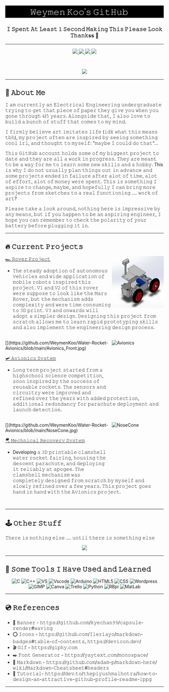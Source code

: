 <p align="center">
  <a href="https://youtu.be/xcaQ95P2-0M" target="_blank">
  <img src="https://github.com/WeymenKoo/WeymenKoo/blob/main/Stuff.png"/>
  </a>
</p>


<h3 align="center">𝙸 𝚂𝚙𝚎𝚗𝚝 𝙰𝚝 𝙻𝚎𝚊𝚜𝚝 𝟷 𝚂𝚎𝚌𝚘𝚗𝚍 𝙼𝚊𝚔𝚒𝚗𝚐 𝚃𝚑𝚒𝚜 𝙿𝚕𝚎𝚊𝚜𝚎 𝙻𝚘𝚘𝚔 𝚃𝚑𝚊𝚗𝚔ss 🍵</h3>

<hr> 

<p align="center">
  <a href="https://www.linkedin.com/in/weymenkoo/" target="_blank">
    <img height="30" src="https://img.shields.io/badge/linkedin-%230077B5.svg?style=for-the-badge&logo=linkedin&logoColor=white"/>
  </a>
  <a href="mailto:kchweymen@gmail.com" target="_blank">
    <img height="30" src="https://img.shields.io/badge/Gmail-D14836?style=for-the-badge&logo=gmail&logoColor=white"/>
  </a>
  <a href="https://www.reddit.com/r/Eyebleach/" target="_blank">
    <img height="30" src="https://img.shields.io/badge/Reddit-%23FF4500.svg?style=for-the-badge&logo=Reddit&logoColor=white"/>
  </a>
  <a href="https://www.youtube.com/watch?v=lpiB2wMc49g" target="_blank">
    <img height="30" src="https://img.shields.io/badge/Discord-%237289DA.svg?style=for-the-badge&logo=discord&logoColor=white"/>
  </a>
</p>

<br>

<p align="center">
  <a href="https://youtu.be/b9TE3226T-g">
  <img height="400" src="https://media.giphy.com/media/3ov9jVnbc2E7rCO0Ao/giphy.gif"/>
  </a>
</p>

<hr> 


## 📸 𝙰𝚋𝚘𝚞𝚝 𝙼𝚎 

𝙸 𝚊𝚖 𝚌𝚞𝚛𝚛𝚎𝚗𝚝𝚕𝚢 𝚊𝚗 𝙴𝚕𝚎𝚌𝚝𝚛𝚒𝚌𝚊𝚕 𝙴𝚗𝚐𝚒𝚗𝚎𝚎𝚛𝚒𝚗𝚐 𝚞𝚗𝚍𝚎𝚛𝚐𝚛𝚊𝚍𝚞𝚊𝚝𝚎 𝚝𝚛𝚢𝚒𝚗𝚐 𝚝𝚘 𝚐𝚎𝚝 𝚝𝚑𝚊𝚝 𝚙𝚒𝚎𝚌𝚎 𝚘𝚏 𝚙𝚊𝚙𝚎𝚛 𝚝𝚑𝚎𝚢 𝚐𝚒𝚟𝚎 𝚢𝚘𝚞 𝚠𝚑𝚎𝚗 𝚢𝚘𝚞 𝚐𝚘𝚗𝚎 𝚝𝚑𝚛𝚘𝚞𝚐𝚑 𝟺/𝟻 𝚢𝚎𝚊𝚛𝚜. 𝙰𝚕𝚘𝚗𝚐𝚜𝚒𝚍𝚎 𝚝𝚑𝚊𝚝, 𝙸 𝚊𝚕𝚜𝚘 𝚕𝚘𝚟𝚎 𝚝𝚘 𝚋𝚞𝚒𝚕𝚍 𝚊 𝚋𝚞𝚗𝚌𝚑 𝚘𝚏 𝚜𝚝𝚞𝚏𝚏 𝚝𝚑𝚊𝚝 𝚌𝚘𝚖𝚎𝚜 𝚝𝚘 𝚖𝚢 𝚖𝚒𝚗𝚍. 

𝙸 𝚏𝚒𝚛𝚖𝚕𝚢 𝚋𝚎𝚕𝚒𝚎𝚟𝚎 𝚊𝚛𝚝 𝚒𝚖𝚒𝚝𝚊𝚝𝚎𝚜 𝚕𝚒𝚏𝚎 (𝚒𝚍𝚔 𝚠𝚑𝚊𝚝 𝚝𝚑𝚒𝚜 𝚖𝚎𝚊𝚗𝚜 𝚝𝚋𝚑), 𝚖𝚢 𝚙𝚛𝚘𝚓𝚎𝚌𝚝 𝚘𝚏𝚝𝚎𝚗 𝚊𝚛𝚎 𝚒𝚗𝚜𝚙𝚒𝚛𝚎𝚍 𝚋𝚢 𝚜𝚎𝚎𝚒𝚗𝚐 𝚜𝚘𝚖𝚎𝚝𝚑𝚒𝚗𝚐 𝚌𝚘𝚘𝚕 𝚒𝚛𝚕, 𝚊𝚗𝚍 𝚝𝚑𝚘𝚞𝚐𝚑𝚝 𝚝𝚘 𝚖𝚢𝚜𝚎𝚕𝚏: "𝚖𝚊𝚢𝚋𝚎 𝙸 𝚌𝚘𝚞𝚕𝚍 𝚍𝚘 𝚝𝚑𝚊𝚝"...

𝚃𝚑𝚒𝚜 𝙶𝚒𝚝𝙷𝚞𝚋 𝚊𝚌𝚌𝚘𝚞𝚗𝚝 𝚑𝚘𝚕𝚍𝚜 𝚜𝚘𝚖𝚎 𝚘𝚏 𝚖𝚢 𝚋𝚒𝚐𝚐𝚎𝚜𝚝 𝚙𝚛𝚘𝚓𝚎𝚌𝚝 𝚝𝚘 𝚍𝚊𝚝𝚎 𝚊𝚗𝚍 𝚝𝚑𝚎𝚢 𝚊𝚛𝚎 𝚊𝚕𝚕 𝚊 𝚠𝚘𝚛𝚔 𝚒𝚗 𝚙𝚛𝚘𝚐𝚛𝚎𝚜𝚜. 𝚃𝚑𝚎𝚢 𝚊𝚛𝚎 𝚖𝚎𝚊𝚗𝚝 𝚝𝚘 𝚋𝚎 𝚊 𝚠𝚊𝚢 𝚏𝚘𝚛 𝚖𝚎 𝚝𝚘 𝚕𝚎𝚊𝚛𝚗 𝚜𝚘𝚖𝚎 𝚗𝚎𝚠 𝚜𝚔𝚒𝚕𝚕𝚜 𝚊𝚗𝚍 𝚊 𝚑𝚘𝚋𝚋𝚢. This 𝚒𝚜 𝚠𝚑𝚢 𝙸 𝚍𝚘 𝚗𝚘𝚝 𝚞𝚜𝚞𝚊𝚕𝚕𝚢 𝚙𝚕𝚊𝚗 𝚝𝚑𝚒𝚗𝚐𝚜 𝚘𝚞𝚝 𝚒𝚗 𝚊𝚍𝚟𝚊𝚗𝚌𝚎 𝚊𝚗𝚍 𝚜𝚘𝚖𝚎 𝚙𝚛𝚘𝚓𝚎𝚌𝚝𝚜 𝚎𝚗𝚍𝚎𝚍 𝚒𝚗 𝚏𝚊𝚒𝚕𝚞𝚛𝚎 𝚊𝚏𝚝𝚎𝚛 𝚊𝚕𝚘𝚝 𝚘𝚏 𝚝𝚒𝚖𝚎, 𝚊𝚕𝚘𝚝 𝚘𝚏 𝚎𝚏𝚏𝚘𝚛𝚝, 𝚊𝚕𝚘𝚝 𝚘𝚏 𝚖𝚘𝚗𝚎𝚢 𝚠𝚎𝚛𝚎 𝚜𝚙𝚎𝚗𝚝. 𝚃𝚑𝚒𝚜 𝚒𝚜 𝚜𝚘𝚖𝚎𝚝𝚑𝚒𝚗𝚐 𝙸 𝚊𝚜𝚙𝚒𝚛𝚎 𝚝𝚘 𝚌𝚑𝚊𝚗𝚐𝚎, 𝚖𝚊𝚢𝚋𝚎, 𝚊𝚗𝚍 𝚑𝚘𝚙𝚎𝚏𝚞𝚕𝚕𝚢 𝙸 𝚌𝚊𝚗 𝚋𝚛𝚒𝚗𝚐 𝚖𝚘𝚛𝚎 𝚙𝚛𝚘𝚓𝚎𝚌𝚝𝚜 𝚏𝚛𝚘𝚖 𝚜𝚔𝚎𝚝𝚌𝚑𝚎𝚜 𝚝𝚘 𝚊 𝚛𝚎𝚊𝚕 𝚏𝚞𝚗𝚌𝚝𝚒𝚘𝚗𝚒𝚗𝚐 .... 𝚠𝚘𝚛𝚔 𝚘𝚏 𝚊𝚛𝚝?

𝙿𝚕𝚎𝚊𝚜𝚎 𝚝𝚊𝚔𝚎 𝚊 𝚕𝚘𝚘𝚔 𝚊𝚛𝚘𝚞𝚗𝚍, 𝚗𝚘𝚝𝚑𝚒𝚗𝚐 𝚑𝚎𝚛𝚎 𝚒𝚜 𝚒𝚖𝚙𝚛𝚎𝚜𝚜𝚒𝚟𝚎 𝚋𝚢 𝚊𝚗𝚢 𝚖𝚎𝚊𝚗𝚜, 𝚋𝚞𝚝 𝚒𝚏 𝚢𝚘𝚞 𝚑𝚊𝚙𝚙𝚎𝚗 𝚝𝚘 𝚋𝚎 𝚊𝚗 𝚊𝚜𝚙𝚒𝚛𝚒𝚗𝚐 𝚎𝚗𝚐𝚒𝚗𝚎𝚎𝚛, 𝙸 𝚑𝚘𝚙𝚎 𝚢𝚘𝚞 𝚌𝚊𝚗 𝚛𝚎𝚖𝚎𝚖𝚋𝚎𝚛 𝚝𝚘 𝚌𝚑𝚎𝚌𝚔 𝚝𝚑𝚎 𝚙𝚘𝚕𝚊𝚛𝚒𝚝𝚢 𝚘𝚏 𝚢𝚘𝚞𝚛 𝚋𝚊𝚝𝚝𝚎𝚛𝚢 𝚋𝚎𝚏𝚘𝚛𝚎 𝚙𝚕𝚞𝚐𝚐𝚒𝚗𝚐 𝚒𝚝 𝚒𝚗.

<hr>

## 🔥 𝙲𝚞𝚛𝚛𝚎𝚗𝚝 𝙿𝚛𝚘𝚓𝚎𝚌𝚝𝚜


[<img align="Right" height="165px" width="165px" alt="RoverV3" src="https://github.com/WeymenKoo/Rover-Project/blob/main/CAD%20picture.jpg"/>](https://github.com/WeymenKoo/Rover-Project/blob/main/CAD%20picture.jpg)

[🏎️ 𝚁𝚘𝚟𝚎𝚛 𝙿𝚛𝚘𝚓𝚎𝚌𝚝](https://github.com/WeymenKoo/Rover-Project)
<br>
- 𝚃𝚑𝚎 𝚜𝚝𝚎𝚊𝚍𝚢 𝚊𝚍𝚘𝚙𝚝𝚒𝚘𝚗 𝚘𝚏 𝚊𝚞𝚝𝚘𝚗𝚘𝚖𝚘𝚞𝚜 𝚟𝚎𝚑𝚒𝚌𝚕𝚎𝚜 𝚊𝚗𝚍 𝚠𝚒𝚍𝚎 𝚊𝚙𝚙𝚕𝚒𝚌𝚊𝚝𝚒𝚘𝚗 𝚘𝚏 𝚖𝚘𝚋𝚒𝚕𝚎 𝚛𝚘𝚋𝚘𝚝𝚜 𝚒𝚗𝚜𝚙𝚒𝚛𝚎𝚍 𝚝𝚑𝚒𝚜 𝚙𝚛𝚘𝚓𝚎𝚌𝚝. 𝚅𝟷 𝚊𝚗𝚍 𝚅𝟸 𝚘𝚏 𝚝𝚑𝚒𝚜 𝚛𝚘𝚟𝚎𝚛 𝚠𝚎𝚛𝚎 𝚜𝚞𝚙𝚙𝚘𝚜𝚎 𝚝𝚘 𝚕𝚘𝚘𝚔 𝚕𝚒𝚔𝚎 𝚝𝚑𝚎 𝙼𝚊𝚛𝚜 𝚁𝚘𝚟𝚎𝚛, 𝚋𝚞𝚝 𝚝𝚑𝚎 𝚖𝚎𝚌𝚑𝚊𝚗𝚒𝚜𝚖 𝚊𝚍𝚍𝚜 𝚌𝚘𝚖𝚙𝚕𝚎𝚡𝚒𝚝𝚢 𝚊𝚗𝚍 𝚠𝚎𝚛𝚎 𝚝𝚒𝚖𝚎 𝚌𝚘𝚗𝚜𝚞𝚖𝚒𝚗𝚐 𝚝𝚘 𝟹𝙳 𝚙𝚛𝚒𝚗𝚝. 𝚅𝟹 𝚊𝚗𝚍 𝚘𝚗𝚠𝚊𝚛𝚍𝚜 𝚠𝚒𝚕𝚕 𝚊𝚍𝚘𝚙𝚝 𝚊 𝚜𝚒𝚖𝚙𝚕𝚎𝚛 𝚍𝚎𝚜𝚒𝚐𝚗. 𝙳𝚎𝚜𝚒𝚐𝚗𝚒𝚗𝚐 𝚝𝚑𝚒𝚜 𝚙𝚛𝚘𝚓𝚎𝚌𝚝 𝚏𝚛𝚘𝚖 𝚜𝚌𝚛𝚊𝚝𝚌𝚑 𝚊𝚕𝚕𝚘𝚠𝚜 𝚖𝚎 𝚝𝚘 𝚕𝚎𝚊𝚛𝚗 𝚛𝚊𝚙𝚒𝚍 𝚙𝚛𝚘𝚝𝚘𝚝𝚢𝚙𝚒𝚗𝚐 𝚜𝚔𝚒𝚕𝚕𝚜 𝚊𝚗𝚍 𝚊𝚕𝚜𝚘 𝚒𝚖𝚙𝚕𝚎𝚖𝚎𝚗𝚝 𝚝𝚑𝚎 𝚎𝚗𝚐𝚒𝚗𝚎𝚎𝚛𝚒𝚗𝚐 𝚍𝚎𝚜𝚒𝚐𝚗 𝚙𝚛𝚘𝚌𝚎𝚜𝚜.

<br>
[<img align="Right" height="165px" width="165px" alt="Avionics" src="https://github.com/WeymenKoo/Water-Rocket-Avionics/blob/main/Avionics_Front.jpg"/>](https://github.com/WeymenKoo/Water-Rocket-Avionics/blob/main/Avionics_Front.jpg)

[🛩️ 𝙰𝚟𝚒𝚘𝚗𝚒𝚌𝚜 𝚂𝚢𝚜𝚝𝚎𝚖](https://github.com/WeymenKoo/Water-Rocket-Avionics)
<br>
- 𝙻𝚘𝚗𝚐 𝚝𝚎𝚛𝚖 𝚙𝚛𝚘𝚓𝚎𝚌𝚝 𝚜𝚝𝚊𝚛𝚝𝚎𝚍 𝚏𝚛𝚘𝚖 𝚊 𝚑𝚒𝚐𝚑𝚜𝚌𝚑𝚘𝚘𝚕 𝚜𝚌𝚒𝚎𝚗𝚌𝚎 𝚌𝚘𝚖𝚙𝚎𝚝𝚒𝚝𝚒𝚘𝚗, 𝚜𝚘𝚘𝚗 𝚒𝚗𝚜𝚙𝚒𝚛𝚎𝚍 𝚋𝚢 𝚝𝚑𝚎 𝚜𝚞𝚌𝚌𝚎𝚜𝚜 𝚘𝚏 𝚛𝚎𝚞𝚜𝚊𝚋𝚕𝚎 𝚛𝚘𝚌𝚔𝚎𝚝𝚜. 𝚃𝚑𝚎 𝚜𝚎𝚗𝚜𝚘𝚛𝚜 𝚊𝚗𝚍 𝚌𝚒𝚛𝚌𝚞𝚒𝚝𝚛𝚢 𝚠𝚎𝚛𝚎 𝚒𝚖𝚙𝚛𝚘𝚟𝚎𝚍 𝚊𝚗𝚍 𝚛𝚎𝚏𝚒𝚗𝚎𝚍 𝚘𝚟𝚎𝚛 𝚝𝚑𝚎 𝚢𝚎𝚊𝚛𝚜 𝚠𝚒𝚝𝚑 𝚊𝚍𝚍𝚎𝚍 𝚙𝚛𝚘𝚝𝚎𝚌𝚝𝚒𝚘𝚗, 𝚊𝚍𝚍𝚒𝚝𝚒𝚘𝚗𝚊𝚕 𝚛𝚎𝚍𝚞𝚗𝚍𝚊𝚗𝚌𝚢 𝚏𝚘𝚛 𝚙𝚊𝚛𝚊𝚌𝚑𝚞𝚝𝚎 𝚍𝚎𝚙𝚕𝚘𝚢𝚖𝚎𝚗𝚝 𝚊𝚗𝚍 𝚕𝚊𝚞𝚗𝚌𝚑 𝚍𝚎𝚝𝚎𝚌𝚝𝚒𝚘𝚗. 

<br>
[<img align="Right" height="165px" width="165px" alt="NoseCone" src="https://github.com/WeymenKoo/Water-Rocket-Avionics/blob/main/NoseCone.jpg"/>](https://github.com/WeymenKoo/Water-Rocket-Avionics/blob/main/NoseCone.jpg)

[🪂 𝙼𝚎𝚌𝚑𝚗𝚒𝚌𝚊𝚕 𝚁𝚎𝚌𝚘𝚟𝚎𝚛𝚢 𝚂𝚢𝚜𝚝𝚎𝚖](https://github.com/WeymenKoo/Water-Rocket-Avionics)
<br>
- Developing 𝚊 𝟹𝙳 𝚙𝚛𝚒𝚗𝚝𝚊𝚋𝚕𝚎 𝚌𝚕𝚊𝚖𝚜𝚑𝚎𝚕𝚕 𝚠𝚊𝚝𝚎𝚛 𝚛𝚘𝚌𝚔𝚎𝚝 𝚏𝚊𝚒𝚛𝚒𝚗𝚐, 𝚑𝚘𝚞𝚜𝚒𝚗𝚐 𝚝𝚑𝚎 𝚍𝚎𝚜𝚌𝚎𝚗𝚝 𝚙𝚊𝚛𝚊𝚌𝚑𝚞𝚝𝚎, 𝚊𝚗𝚍 𝚍𝚎𝚙𝚕𝚘𝚢𝚒𝚗𝚐 𝚒𝚝 𝚛𝚎𝚕𝚒𝚊𝚋𝚕𝚢 𝚊𝚝 𝚊𝚙𝚘𝚐𝚎𝚎. 𝚃𝚑𝚎 𝚌𝚕𝚊𝚖𝚜𝚑𝚎𝚕𝚕 𝚖𝚎𝚌𝚑𝚊𝚗𝚒𝚜𝚖 𝚠𝚊𝚜 𝚌𝚘𝚖𝚙𝚕𝚎𝚝𝚎𝚕𝚢 𝚍𝚎𝚜𝚒𝚐𝚗𝚎𝚍 𝚏𝚛𝚘𝚖 𝚜𝚌𝚛𝚊𝚝𝚌𝚑 𝚋𝚢 𝚖𝚢𝚜𝚎𝚕𝚏 𝚊𝚗𝚍 𝚜𝚕𝚘𝚠𝚕𝚢 𝚛𝚎𝚏𝚒𝚗𝚎𝚍 𝚘𝚟𝚎𝚛 𝚊 𝚏𝚎𝚠 𝚢𝚎𝚊𝚛𝚜. 𝚃𝚑𝚒𝚜 𝚙𝚛𝚘𝚓𝚎𝚌𝚝 𝚐𝚘𝚎𝚜 𝚑𝚊𝚗𝚍 𝚒𝚗 𝚑𝚊𝚗𝚍 𝚠𝚒𝚝𝚑 𝚝𝚑𝚎 𝙰𝚟𝚒𝚘𝚗𝚒𝚌𝚜 𝚙𝚛𝚘𝚓𝚎𝚌𝚝.

<br>
<hr>

## 🕹️ 𝙾𝚝𝚑𝚎𝚛 𝚂𝚝𝚞𝚏𝚏

𝚃𝚑𝚎𝚛𝚎 𝚒𝚜 𝚗𝚘𝚝𝚑𝚒𝚗𝚐 𝚎𝚕𝚜𝚎 .... 𝚞𝚗𝚝𝚒𝚕 𝚝𝚑𝚎𝚛𝚎 𝚒𝚜 𝚜𝚘𝚖𝚎𝚝𝚑𝚒𝚗𝚐 𝚎𝚕𝚜𝚎

<p align="center">
  <a href="https://youtu.be/GCe-D6sTLoc">
  <img height="400" src="https://media.giphy.com/media/3oEduVhPTUAzqm03NS/giphy.gif"/>
  </a>
</p>

<hr>

## 💾 𝚂𝚘𝚖𝚎 𝚃𝚘𝚘𝚕𝚜 𝙸 𝙷𝚊𝚟𝚎 𝚄𝚜𝚎𝚍 𝚊𝚗𝚍 𝙻𝚎𝚊𝚛𝚗𝚎𝚍

<p align="center">
 <img src="https://cdn.jsdelivr.net/gh/devicons/devicon/icons/c/c-line.svg" alt="C" width="45" height="45"/>
<img src="https://cdn.jsdelivr.net/gh/devicons/devicon/icons/cplusplus/cplusplus-line.svg" alt="C++" width="45" height="45"/>
  <img src="https://cdn.jsdelivr.net/gh/devicons/devicon/icons/visualstudio/visualstudio-plain.svg" alt="VS" width="45" height="45"/>
  <img src="https://cdn.jsdelivr.net/gh/devicons/devicon/icons/vscode/vscode-original.svg" alt="Vscode" width="45" height="45"/>
    <img src="https://cdn.jsdelivr.net/gh/devicons/devicon/icons/arduino/arduino-original-wordmark.svg" alt="Arduino" width="45" height="45"/>

<img src="https://cdn.jsdelivr.net/gh/devicons/devicon/icons/html5/html5-plain.svg" alt="HTML5" width="45" height="45"/>
  <img src="https://cdn.jsdelivr.net/gh/devicons/devicon/icons/css3/css3-plain.svg" alt="CSS" width="45" height="45"/>
    <img src="https://cdn.jsdelivr.net/gh/devicons/devicon/icons/wordpress/wordpress-plain.svg" alt="Wordpress" width="45" height="45"/>
  <img src="https://cdn.jsdelivr.net/gh/devicons/devicon/icons/gimp/gimp-original.svg" alt="GIMP" width="45" height="45"/>
  <img src="https://cdn.jsdelivr.net/gh/devicons/devicon/icons/canva/canva-original.svg" alt="Canva" width="45" height="45"/>
  <img src="https://cdn.jsdelivr.net/gh/devicons/devicon/icons/trello/trello-plain.svg" alt="Trello" width="45" height="45"/>

<img src="https://cdn.jsdelivr.net/gh/devicons/devicon/icons/python/python-original.svg" alt="Python" width="45" height="45"/>
<img src="https://cdn.jsdelivr.net/gh/devicons/devicon/icons/raspberrypi/raspberrypi-original.svg" alt="RBpi" width="45" height="45"/>
  <img src="https://cdn.jsdelivr.net/gh/devicons/devicon/icons/matlab/matlab-original.svg" alt="MatLab" width="45" height="45"/>

</p>

<hr>

## 💿 𝚁𝚎𝚏𝚎𝚛𝚎𝚗𝚌𝚎𝚜 

- 🚩 𝙱𝚊𝚗𝚗𝚎𝚛 - 𝚑𝚝𝚝𝚙𝚜://𝚐𝚒𝚝𝚑𝚞𝚋.𝚌𝚘𝚖/𝚔𝚢𝚎𝚌𝚑𝚊𝚗𝟿𝟿/𝚌𝚊𝚙𝚜𝚞𝚕𝚎-𝚛𝚎𝚗𝚍𝚎𝚛#𝚠𝚊𝚟𝚒𝚗𝚐
- ⭕ 𝙸𝚌𝚘𝚗𝚜 - 𝚑𝚝𝚝𝚙𝚜://𝚐𝚒𝚝𝚑𝚞𝚋.𝚌𝚘𝚖/𝙸𝚕𝚎𝚛𝚒𝚊𝚢𝚘/𝚖𝚊𝚛𝚔𝚍𝚘𝚠𝚗-𝚋𝚊𝚍𝚐𝚎𝚜#𝚝𝚊𝚋𝚕𝚎-𝚘𝚏-𝚌𝚘𝚗𝚝𝚎𝚗𝚝𝚜, 𝚑𝚝𝚝𝚙𝚜://𝚍𝚎𝚟𝚒𝚌𝚘𝚗.𝚍𝚎𝚟/
- 🎬 𝙶𝚒𝚏 - 𝚑𝚝𝚝𝚙𝚜://𝚐𝚒𝚙𝚑𝚢.𝚌𝚘𝚖
- ✒️ 𝙵𝚘𝚗𝚝 𝙶𝚎𝚗𝚎𝚛𝚊𝚝𝚘𝚛 - 𝚑𝚝𝚝𝚙𝚜://𝚢𝚊𝚢𝚝𝚎𝚡𝚝.𝚌𝚘𝚖/𝚖𝚘𝚗𝚘𝚜𝚙𝚊𝚌𝚎/
- 📰 𝙼𝚊𝚛𝚔𝚍𝚘𝚠𝚗 - 𝚑𝚝𝚝𝚙𝚜://𝚐𝚒𝚝𝚑𝚞𝚋.𝚌𝚘𝚖/𝚊𝚍𝚊𝚖-𝚙/𝚖𝚊𝚛𝚔𝚍𝚘𝚠𝚗-𝚑𝚎𝚛𝚎/𝚠𝚒𝚔𝚒/𝙼𝚊𝚛𝚔𝚍𝚘𝚠𝚗-𝙲𝚑𝚎𝚊𝚝𝚜𝚑𝚎𝚎𝚝#𝚑𝚎𝚊𝚍𝚎𝚛𝚜
- 🔖 𝚃𝚞𝚝𝚘𝚛𝚒𝚊𝚕- 𝚑𝚝𝚝𝚙𝚜://𝚍𝚎𝚟.𝚝𝚘/𝚝𝚑𝚎𝚙𝚒𝚢𝚞𝚜𝚑𝚖𝚊𝚕𝚑𝚘𝚝𝚛𝚊/𝚑𝚘𝚠-𝚝𝚘-𝚍𝚎𝚜𝚒𝚐𝚗-𝚊𝚗-𝚊𝚝𝚝𝚛𝚊𝚌𝚝𝚒𝚟𝚎-𝚐𝚒𝚝𝚑𝚞𝚋-𝚙𝚛𝚘𝚏𝚒𝚕𝚎-𝚛𝚎𝚊𝚍𝚖𝚎-𝟷𝚙𝚙𝚐

<hr>
